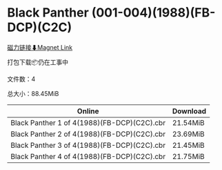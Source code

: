 # Black Panther (001-004)(1988)(FB-DCP)(C2C)

[磁力链接⬇Magnet Link](magnet:?xt=urn:btih:34172fbef227e8ec4798488110d9e5a31292d751&dn=Black%20Panther%20%28001-004%29%281988%29%28FB-DCP%29%28C2C%29)

打包下载📦仍在工事中

文件数：4

总大小：88.45MiB

Online | Download
--- | ---
Black Panther 1 of 4(1988)(FB-DCP)(C2C).cbr | 21.54MiB
Black Panther 2 of 4(1988)(FB-DCP)(C2C).cbr | 23.69MiB
Black Panther 3 of 4(1988)(FB-DCP)(C2C).cbr | 21.45MiB
Black Panther 4 of 4(1988)(FB-DCP)(C2C).cbr | 21.75MiB